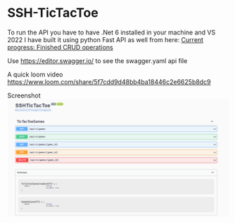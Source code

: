 # SSH-TicTacToe

To run the API you have to have .Net 6 installed in your machine and VS 2022
I have built it using python Fast API as well from here: 
      [Current progress: Finished CRUD operations](https://github.com/rhourani/FastAPI/tree/Tic-tac-toe-)

Use https://editor.swagger.io/ to see the swagger.yaml api file

A quick loom video https://www.loom.com/share/5f7cdd9d48bb4ba18446c2e6625b8dc9

Screenshot
<img src="API screenshot.png" align="center">
